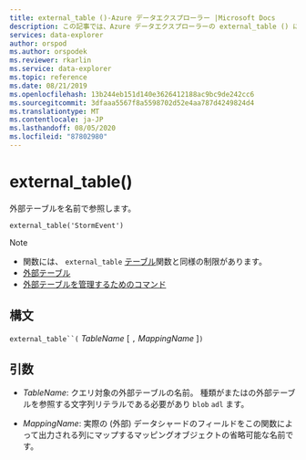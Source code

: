 ```yaml
---
title: external_table ()-Azure データエクスプローラー |Microsoft Docs
description: この記事では、Azure データエクスプローラーの external_table () について説明します。
services: data-explorer
author: orspod
ms.author: orspodek
ms.reviewer: rkarlin
ms.service: data-explorer
ms.topic: reference
ms.date: 08/21/2019
ms.openlocfilehash: 13b244eb151d140e3626412188ac9bc9de242cc6
ms.sourcegitcommit: 3dfaaa5567f8a5598702d52e4aa787d4249824d4
ms.translationtype: MT
ms.contentlocale: ja-JP
ms.lasthandoff: 08/05/2020
ms.locfileid: "87802980"
---
```

# <a name="external_table"></a>external_table()

外部テーブルを名前で参照します。

```kusto
external_table('StormEvent')
```

> [!NOTE]
> * 関数には、 `external_table` [テーブル](tablefunction.md)関数と同様の制限があります。
> * [外部テーブル](schema-entities/externaltables.md)
> * [外部テーブルを管理するためのコマンド](../management/externaltables.md)

## <a name="syntax"></a>構文

`external_table``(` *TableName* [ `,` *MappingName* ]`)`

## <a name="arguments"></a>引数

* *TableName*: クエリ対象の外部テーブルの名前。
  種類がまたはの外部テーブルを参照する文字列リテラルである必要があり `blob` `adl` ます。 <!-- TODO: Document data formats supported -->

* *MappingName*: 実際の (外部) データシャードのフィールドをこの関数によって出力される列にマップするマッピングオブジェクトの省略可能な名前です。
